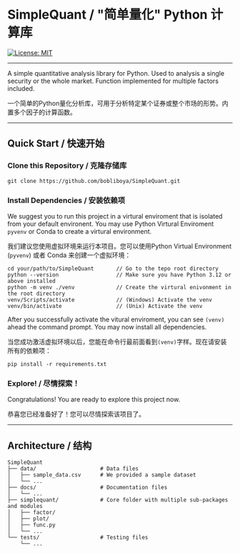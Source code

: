 # SimpleQuant / "简单量化" Python 计算库
[![License: MIT](https://img.shields.io/badge/License-MIT-yellow.svg)](https://opensource.org/licenses/MIT)

----

A simple quantitative analysis library for Python. Used to analysis a single security or the whole market. Function implemented for multiple factors included.

一个简单的Python量化分析库，可用于分析特定某个证券或整个市场的形势。内置多个因子的计算函数。

-------

## Quick Start / 快速开始

### Clone this Repository / 克隆存储库

```
git clone https://github.com/bobliboya/SimpleQuant.git
```

### Install Dependencies / 安装依赖项

We suggest you to run this project in a virtural enviroment that is isolated from your default environent. You may use Python Virtural Enviroment `pyvenv` or Conda to create a virtural environment.

我们建议您使用虚拟环境来运行本项目。您可以使用Python Virtual Environment (`pyvenv`) 或者 Conda 来创建一个虚拟环境：

```
cd your/path/to/SimpleQuant       // Go to the tepo root directory
python --version                  // Make sure you have Python 3.12 or above installed
python -m venv ./venv             // Create the virtural enivonment in the root directory
venv/Scripts/activate             // (Windows) Activate the venv
venv/bin/activate                 // (Unix) Activate the venv
```

After you successfully activate the vitural enviroment, you can see `(venv)` ahead the command prompt. You may now install all dependencies.

当您成功激活虚拟环境以后，您能在命令行最前面看到`(venv)`字样。现在请安装所有的依赖项：

```
pip install -r requirements.txt
```

### Explore! / 尽情探索！

Congratulations! You are ready to explore this project now.

恭喜您已经准备好了！您可以尽情探索该项目了。

---

## Architecture / 结构

```
SimpleQuant
├── data/                    # Data files
│   ├── sample_data.csv      # We provided a sample dataset
│   └── ...
├── docs/                    # Documentation files
│   └── ...
├── simplequant/             # Core folder with multiple sub-packages and modules 
│   ├── factor/
│   ├── plot/
│   ├── func.py
│   └── ...
└── tests/                   # Testing files
    └── ...

```

